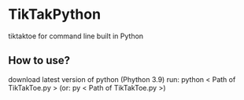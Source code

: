 # TikTakPython
tiktaktoe for command line built in Python 

## How to use?
download latest version of python (Phython 3.9)
run: python < Path of TikTakToe.py >
(or: py < Path of TikTakToe.py >)
